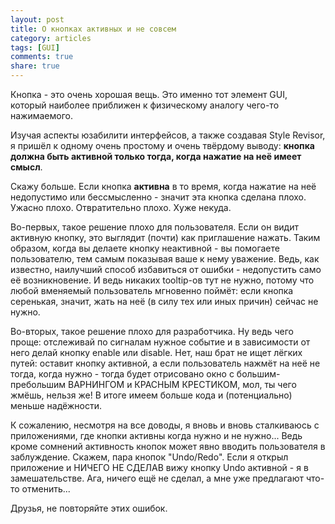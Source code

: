 ```yaml
---
layout: post
title: О кнопках активных и не совсем
category: articles
tags: [GUI]
comments: true
share: true
---
```

Кнопка - это очень хорошая вещь. Это именно тот элемент GUI, который наиболее приближен к физическому аналогу чего-то нажимаемого.

Изучая аспекты юзабилити интерфейсов, а также создавая Style Revisor, я пришёл к одному очень простому и очень твёрдому выводу: **кнопка должна быть активной только тогда, когда нажатие на неё имеет смысл**.

Скажу больше. Если кнопка **активна** в то время, когда нажатие на неё недопустимо или бессмысленно - значит эта кнопка сделана плохо. Ужасно плохо. Отвратительно плохо. Хуже некуда.

Во-первых, такое решение плохо для пользователя. Если он видит активную кнопку, это выглядит (почти) как приглашение нажать. Таким образом, когда вы делаете кнопку неактивной - вы помогаете пользователю, тем самым показывая ваше к нему уважение. Ведь, как известно, наилучший способ избавиться от ошибки - недопустить само её возникновение. И ведь никаких tooltip-ов тут не нужно, потому что любой вменяемый пользователь мгновенно поймёт: если кнопка серенькая, значит, жать на неё (в силу тех или иных причин) сейчас не нужно.

Во-вторых, такое решение плохо для разработчика. Ну ведь чего проще: отслеживай по сигналам нужное событие и в зависимости от него делай кнопку enable или disable. Нет, наш брат не ищет лёгких путей: оставит кнопку активной, а если пользователь нажмёт на неё не тогда, когда нужно - тогда будет отрисовано окно с большим-пребольшим ВАРНИНГОМ и КРАСНЫМ КРЕСТИКОМ, мол, ты чего жмёшь, нельзя же! В итоге имеем больше кода и (потенциально) меньше надёжности.

К сожалению, несмотря на все доводы, я вновь и вновь сталкиваюсь с приложениями, где кнопки активны когда нужно и не нужно... Ведь кроме сомнений активность кнопок может явно вводить пользователя в заблуждение. Скажем, пара кнопок "Undo/Redo". Если я открыл приложение и НИЧЕГО НЕ СДЕЛАВ вижу кнопку Undo активной - я в замешательстве. Ага, ничего ещё не сделал, а мне уже предлагают что-то отменить...

Друзья, не повторяйте этих ошибок.
